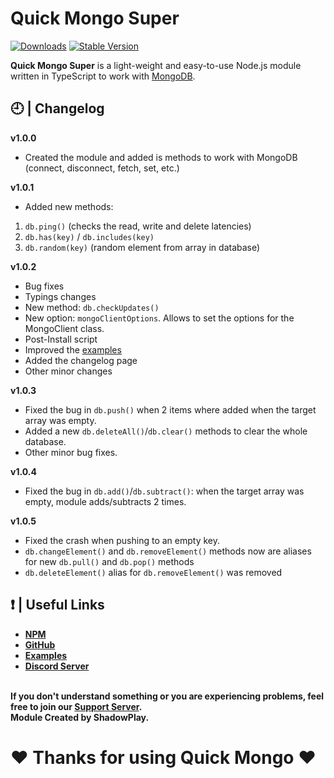 # Quick Mongo Super
[![Downloads](https://img.shields.io/npm/dt/quick-mongo-super?style=for-the-badge)](https://www.npmjs.com/package/quick-mongo-super)
[![Stable Version](https://img.shields.io/npm/v/quick-mongo-super?style=for-the-badge)](https://www.npmjs.com/package/quick-mongo-super)

<b>Quick Mongo Super</b> is a light-weight and easy-to-use Node.js module written in TypeScript to work with [MongoDB](https://mongodb.com/).

## 🕘 | Changelog
**v1.0.0**
- Created the module and added is methods to work with MongoDB (connect, disconnect, fetch, set, etc.)

**v1.0.1**
- Added new methods: 
1. `db.ping()` (checks the read, write and delete latencies)
2. `db.has(key)` / `db.includes(key)`
3. `db.random(key)` (random element from array in database)

**v1.0.2**
- Bug fixes
- Typings changes
- New method: `db.checkUpdates()`
- New option: `mongoClientOptions`. Allows to set the options for the MongoClient class.
- Post-Install script
- Improved the [examples](https://github.com/shadowplay1/quick-mongo-super/tree/main/examples)
- Added the changelog page
- Other minor changes

**v1.0.3**
- Fixed the bug in `db.push()` when 2 items where added when the target array was empty.
- Added a new `db.deleteAll()`/`db.clear()` methods to clear the whole database.
- Other minor bug fixes.

**v1.0.4**
- Fixed the bug in `db.add()`/`db.subtract()`: when the target array was empty, module adds/subtracts 2 times.

**v1.0.5**
- Fixed the crash when pushing to an empty key.
- `db.changeElement()` and `db.removeElement()` methods now are aliases for new `db.pull()` and `db.pop()` methods
- `db.deleteElement()` alias for `db.removeElement()` was removed

## ❗ | Useful Links
<ul>
<li><b><a href="https://www.npmjs.com/package/quick-mongo-super">NPM</a></b></li>
<li><b><a href="https://github.com/shadowplay1/quick-mongo-super">GitHub</a></b></li>
<li><b><a href="https://github.com/shadowplay1/quick-mongo-super/tree/main/examples">Examples</a></b></li>
<li><b><a href="https://discord.gg/4pWKq8vUnb">Discord Server</a></b></li>
</ul>
<br>
<b>If you don't understand something or you are experiencing problems, feel free to join our <a href="https://discord.gg/4pWKq8vUnb">Support Server</a>.</b>
<br>
<b>Module Created by ShadowPlay.</b>

# ❤️ Thanks for using Quick Mongo ❤️
